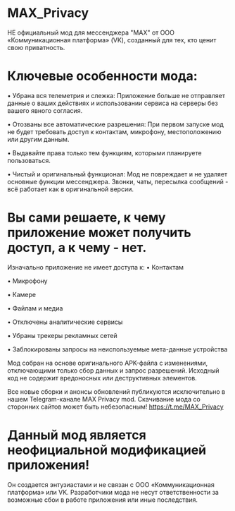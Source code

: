 # MAX_Privacy
НЕ официальный мод для мессенджера "MAX" от ООО «Коммуникационная платформа» (VK), созданный для тех, кто ценит свою приватность.

# Ключевые особенности мода:
• Убрана вся телеметрия и слежка: Приложение больше не отправляет данные о ваших действиях и использовании сервиса на серверы без вашего явного согласия.

• Отозваны все автоматические разрешения: При первом запуске мод не будет требовать доступ к контактам, микрофону, местоположению или другим данным. 

• Выдавайте права только тем функциям, которыми планируете пользоваться.

• Чистый и оригинальный функционал: Мод не повреждает и не удаляет основные функции мессенджера. Звонки, чаты, пересылка сообщений - всё работает как в оригинальной версии.


# Вы сами решаете, к чему приложение может получить доступ, а к чему - нет.
Изначально приложение не имеет доступа к: 
• Контактам

• Микрофону

• Камере

• Файлам и медиа

• Отключены аналитические сервисы

• Убраны трекеры рекламных сетей

• Заблокированы запросы на неиспользуемые мета-данные устройства

Мод собран на основе оригинального APK-файла с изменениями, отключающими только сбор данных и запрос разрешений.
Исходный код не содержит вредоносных или деструктивных элементов.

Все новые сборки и анонсы обновлений публикуются исключительно в нашем Telegram-канале MAX Privacy mod. Скачивание мода со сторонних сайтов может быть небезопасным!
https://t.me/MAX_Privacy



# Данный мод является неофициальной модификацией приложения!
Он создается энтузиастами и не связан с ООО «Коммуникационная платформа» или VK.
Разработчики мода не несут ответственности за возможные сбои в работе приложения или иные последствия.
